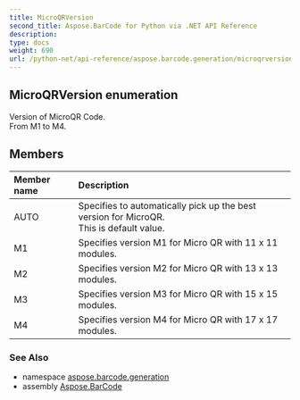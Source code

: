```yaml
---
title: MicroQRVersion
second_title: Aspose.BarCode for Python via .NET API Reference
description: 
type: docs
weight: 690
url: /python-net/api-reference/aspose.barcode.generation/microqrversion/
---
```


## MicroQRVersion enumeration

Version of MicroQR Code.<br/>            From M1 to M4.

## Members
| Member name | Description |
| :- | :- |
|AUTO|Specifies to automatically pick up the best version for MicroQR.<br/>            This is default value.|
|M1|Specifies version M1 for Micro QR with 11 x 11 modules.|
|M2|Specifies version M2 for Micro QR with 13 x 13 modules.|
|M3|Specifies version M3 for Micro QR with 15 x 15 modules.|
|M4|Specifies version M4 for Micro QR with 17 x 17 modules.|

### See Also

* namespace [aspose.barcode.generation](/barcode/python-net/api-reference/aspose.barcode.generation/)
* assembly [Aspose.BarCode](/barcode/python-net/api-reference/)

